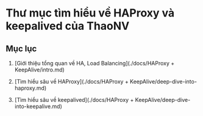# Thư mục tìm hiểu về HAProxy và keepalived của ThaoNV

## Mục lục

1. [Giới thiệu tổng quan về HA, Load Balancing](./docs/HAProxy + KeepAlive/intro.md)

2. [Tìm hiểu sâu về HAProxy](./docs/HAProxy + KeepAlive/deep-dive-into-haproxy.md)

3. [Tìm hiểu sâu về keepalived](./docs/HAProxy + KeepAlive/deep-dive-into-keepalive.md)
